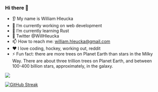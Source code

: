 <!---![whleucka's GitHub stats](https://github-readme-stats.vercel.app/api?username=whleucka&theme=dark&show_icons=true)-->

### Hi there 👋
* 👂 My name is William Hleucka
* 🔭 I’m currently working on web development
* 🌱 I’m currently learning Rust
* 💬 Twitter @WillHleucka
* 📫 How to reach me: william.hleucka@gmail.com
* ❤️ I love coding, hockey, working out, reddit
* ⚡ Fun fact: there are more trees on Planet Earth than stars in the Milky Way. There are about three trillion trees on Planet Earth, and between 100-400 billion stars, approximately, in the galaxy.

<!--<a href='#'>
<img src="https://github-readme-stats.vercel.app/api?username=whleucka&show_icons=true&theme=tokyonight"/>
</a>-->
<a href='#'>
<img src="https://github-readme-stats.vercel.app/api/top-langs?username=whleucka&layout=compact&theme=tokyonight&langs_count=8"/>
</a>

[![GitHub Streak](https://streak-stats.demolab.com/?user=whleucka&theme=tokyonight)](https://git.io/streak-stats)

<!---
whleucka/whleucka is a ✨ special ✨ repository because its `README.md` (this file) appears on your GitHub profile.
You can click the Preview link to take a look at your changes.
--->
